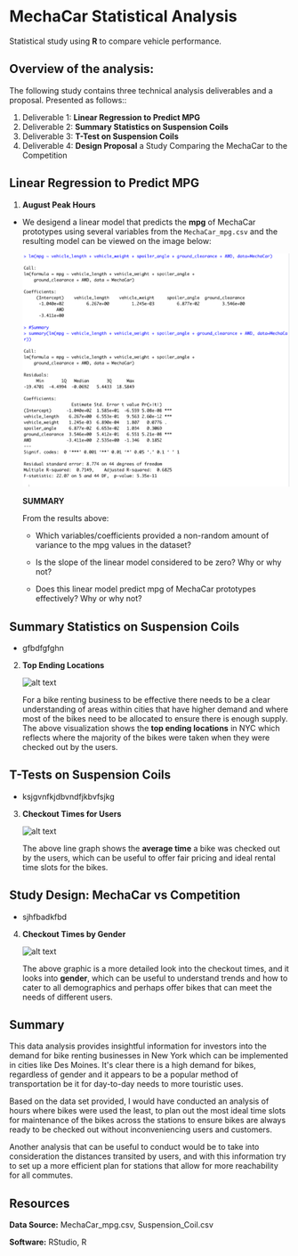 # MechaCar Statistical Analysis

Statistical study using **R** to compare vehicle performance.

## Overview of the analysis: 

The following study contains three technical analysis deliverables and a proposal. Presented as follows::

1. Deliverable 1: **Linear Regression to Predict MPG**
2. Deliverable 2: **Summary Statistics on Suspension Coils**
3. Deliverable 3: **T-Test on Suspension Coils**
4. Deliverable 4: **Design Proposal** a Study Comparing the MechaCar to the Competition

## Linear Regression to Predict MPG

1. **August Peak Hours**

- We desigend a linear model that predicts the **mpg** of MechaCar prototypes using several variables from the `MechaCar_mpg.csv` and the resulting model can be viewed on the image below:

	![alt text](https://github.com/Karenjakins/MechaCar_Statistical_Analysis/blob/main/Resources/Deliverable%201.png "Deliverable 1")

	**SUMMARY**

	From the results above:

	* Which variables/coefficients provided a non-random amount of variance to the mpg values in the dataset?

	* Is the slope of the linear model considered to be zero? Why or why not?

	* Does this linear model predict mpg of MechaCar prototypes effectively? Why or why not?
	

## Summary Statistics on Suspension Coils

- gfbdfgfghn

2. **Top Ending Locations**

	![alt text](URL "Deliverable 1")

	For a bike renting business to be effective there needs to be a clear understanding of areas within cities that have higher demand and where most of the bikes need to be allocated to ensure there is enough supply. The above visualization shows the **top ending locations** in NYC which reflects where the majority of the bikes were taken when they were checked out by the users. 

## T-Tests on Suspension Coils

- ksjgvnfkjdbvndfjkbvfsjkg

3. **Checkout Times for Users** 

	![alt text](URL "Deliverable 1")

	The above line graph shows the **average time** a bike was checked out by the users, which can be useful to offer fair pricing and ideal rental time slots for the bikes.  

## Study Design: MechaCar vs Competition

- sjhfbadkfbd

4. **Checkout Times by Gender**

	![alt text](URL "Deliverable 1")

	The above graphic is a more detailed look into the checkout times, and it looks into **gender**, which can be useful to understand trends and how to cater to all demographics and perhaps offer bikes that can meet the needs of different users. 


## Summary 

This data analysis provides insightful information for investors into the demand for bike renting businesses in New York which can be implemented in cities like Des Moines. It's clear there is a high demand for bikes, regardless of gender and it appears to be a popular method of transportation be it for day-to-day needs to more touristic uses.

Based on the data set provided, I would have conducted an analysis of hours where bikes were used the least, to plan out the most ideal time slots for maintenance of the bikes across the stations to ensure bikes are always ready to be checked out without inconveniencing users and customers.

Another analysis that can be useful to conduct would be to take into consideration the distances transited by users, and with this information try to set up a more efficient plan for stations that allow for more reachability for all commutes.

## Resources

**Data Source:** MechaCar_mpg.csv, Suspension_Coil.csv

**Software:** RStudio, R